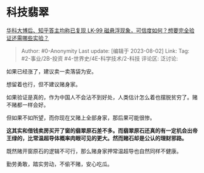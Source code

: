 # 科技翡翠
[华科大博后、知乎答主均称已复现 LK-99 磁悬浮现象，可信度如何？想要完全验证还需哪些实验？](https://www.zhihu.com/question/615044128/answer/3145929992)

> Author: #0-Anonymity
> Last update: [编辑于 2023-08-02]
> Link:
> Tag: #2-事业/2B-投资 #4-世界史/4E-科学技术/2-科技 
> 评论区:
> 泛讨论:

如果已经涨了，建议卖一卖落袋为安。

想留着也行，但不建议赌身家。

如果验证是真的，作为中国人不会沾不到好处，人类估计怎么着也摆脱贫穷了。赌不赌都一样会好。

但如果不如所望，而你现在又赌上全部身家，那后果可能很惨。

**这其实和借钱卖房买开了窗的翡翠原石差不多。而翡翠原石还真的有一定机会出帝王绿的，比常温超导体概率肉眼可见的更大。然而赌石却是公认的理财邪路。**

既然赌开窗原石的逻辑不可行，那么赌身家押常温超导也自然同样不健康。

勤劳勇敢，踏实劳动，不偷不赌，安心吃瓜。
